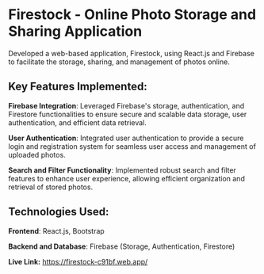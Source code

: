 # Firestock - Online Photo Storage and Sharing Application
Developed a web-based application, Firestock, using React.js and Firebase to facilitate the storage, sharing, and management of photos online.

## Key Features Implemented:
**Firebase Integration**: Leveraged Firebase's storage, authentication, and Firestore functionalities to ensure secure and scalable data storage, user authentication, and efficient data retrieval.

**User Authentication**: Integrated user authentication to provide a secure login and registration system for seamless user access and management of uploaded photos.

**Search and Filter Functionality**: Implemented robust search and filter features to enhance user experience, allowing efficient organization and retrieval of stored photos.
## Technologies Used:
**Frontend**: React.js, Bootstrap

**Backend and Database**: Firebase (Storage, Authentication, Firestore)

**Live Link:** https://firestock-c91bf.web.app/
